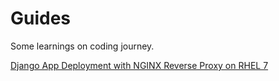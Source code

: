 # Guides
Some learnings on coding journey.

[Django App Deployment with NGINX Reverse Proxy on RHEL 7](https://github.com/anupsavvy/Guides/blob/master/django_rhel7_deployment.md)
